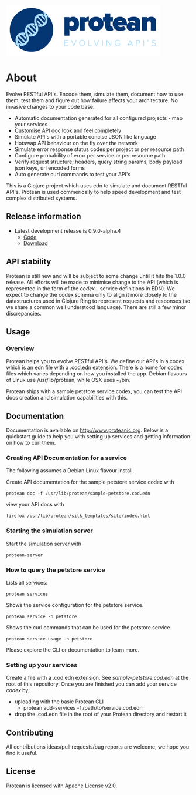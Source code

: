 ![Protean - evolving api's](/public/resource/img/logo.png?raw=true "Protean - evolving api's")

# About

Evolve RESTful API's. Encode them, simulate them, document how to use them, test them and figure out how failure affects your architecture. No invasive changes to your code base.

* Automatic documentation generated for all configured projects - map your services
* Customise API doc look and feel completely
* Simulate API's with a portable concise JSON like language
* Hotswap API behaviour on the fly over the network
* Simulate error response status codes per project or per resource path
* Configure probability of error per service or per resource path
* Verify request structure; headers, query string params, body payload json keys, url encoded forms
* Auto generate curl commands to test your API's

This is a Clojure project which uses edn to simulate and document RESTful API's. Protean is used commerically to help speed development and test complex distributed systems.


## Release information

* Latest development release is 0.9.0-alpha.4
    * [Code](https://github.com/passivsystems/protean/tree/0.9.0-alpha.4)
    * [Download](https://github.com/passivsystems/protean/releases/download/0.9.0-alpha.4/protean-0.9.0-alpha.4.tgz)


## API stability

Protean is still new and will be subject to some change until it hits the 1.0.0 release.  All efforts will be made to minimise change to the API (which is represented in the form of the *codex* - service definitions in EDN).  We expect to change the codex schema only to align it more closely to the datastructures used in Clojure Ring to represent requests and responses (so we share a common well understood language).  There are still a few minor discrepancies.


## Usage

### Overview

Protean helps you to evolve RESTful API's.  We define our API's in a codex which is an edn file with a .cod.edn extension.
There is a home for codex files which varies depending on how you installed the app.  Debian flavours of Linux use /usr/lib/protean,
while OSX uses ~/bin.

Protean ships with a sample petstore service codex, you can test the API docs creation and simulation capabilities with this.


## Documentation

Documentation is available on http://www.proteanic.org.  Below is a quickstart guide to help you with
setting up services and getting information on how to curl them.

### Creating API Documentation for a service

The following assumes a Debian Linux flavour install.

Create API documentation for the sample petstore service codex with

    protean doc -f /usr/lib/protean/sample-petstore.cod.edn

view your API docs with

    firefox /usr/lib/protean/silk_templates/site/index.html

### Starting the simulation server

Start the simulation server with

    protean-server

### How to query the petstore service

Lists all services:

    protean services

Shows the service configuration for the petstore service.

    protean service -n petstore

Shows the curl commands that can be used for the petstore service.

    protean service-usage -n petstore

Please explore the CLI or documentation to learn more.

### Setting up your services

Create a file with a .cod.edn extension. See *sample-petstore.cod.edn* at the root of this repository. Once you are finished you can add your service *codex* by;
* uploading with the basic Protean CLI
    - protean add-services -f /path/to/service.cod.edn
* drop the .cod.edn file in the root of your Protean directory and restart it


## Contributing

All contributions ideas/pull requests/bug reports are welcome, we hope you find it useful.


## License

Protean is licensed with Apache License v2.0.
